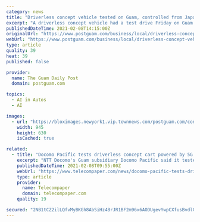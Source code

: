 ```yaml
---
category: news
title: "Driverless concept vehicle tested on Guam, controlled from Japan"
excerpt: "A driverless concept vehicle had a test drive Friday on Guam that also showcased DOCOMO PACIFIC's 5G technology."
publishedDateTime: 2021-02-08T14:15:00Z
originalUrl: "https://www.postguam.com/business/local/driverless-concept-vehicle-tested-on-guam-controlled-from-japan/article_ff513a68-69dd-11eb-8ead-a39467feb72f.html"
webUrl: "https://www.postguam.com/business/local/driverless-concept-vehicle-tested-on-guam-controlled-from-japan/article_ff513a68-69dd-11eb-8ead-a39467feb72f.html"
type: article
quality: 39
heat: 39
published: false

provider:
  name: The Guam Daily Post
  domain: postguam.com

topics:
  - AI in Autos
  - AI

images:
  - url: "https://bloximages.newyork1.vip.townnews.com/postguam.com/content/tncms/assets/v3/editorial/2/1b/21bfc9f2-69e3-11eb-a366-0b1a61c8ca3c/6020ef8c82988.image.jpg?resize=945%2C630"
    width: 945
    height: 630
    isCached: true

related:
  - title: "Docomo Pacific tests driverless concept cart powered by 5G network"
    excerpt: "NTT Docomo's Guam subsidiary Docomo Pacific said it tested the new driverless concept cart SC-1, manufactured by Sony and powered by Docomo Pacific 5G. The SC-1 leverages 5G mobile technologies for various remotely controlled functions."
    publishedDateTime: 2021-02-08T09:55:00Z
    webUrl: "https://www.telecompaper.com/news/docomo-pacific-tests-driverless-concept-cart-powered-by-5g-network--1371525"
    type: article
    provider:
      name: Telecompaper
      domain: telecompaper.com
    quality: 19

secured: "2NB1tCZ2ilLQfvMyBKGh8AbSiHz4BrJR1BF2m96x6AODUgevYwpCXfusBvdlGhPVYlIpOASeyEv+gUOwbrNWRInYcNI3e4z8fJHN00JWfjGIAfC6VpMQ4h/O7wjizWGsSyUIu8XwcttC6keg0dectFaDpjo3Xe6dMxuUy329E1MZ6l+Wq1j4LNtqqEYha2btUf0WAqA4W3jFLc1EFZvjNm6/y1t9F9uJTjUbt3mmXMryiGmdQFeM739y3FjYI1VJvZC7oC24KjIB6jzTGmFqsP47WRYVnTWMUdDilFhsrbeRJyMcvAyumMuhTNfAsEmWApqLk4b0lm3YE9lmd9p1jC7Wvf56OVN7LOH1+Gl7/ZM=;gHbk+ehvNPZU0CTzxcv1VQ=="
---
```


